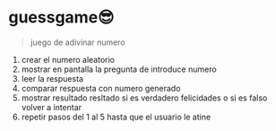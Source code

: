 # guessgame😎
>juego de adivinar numero
1. crear el numero aleatorio
2. mostrar en pantalla la pregunta de introduce numero
3. leer la respuesta
4. comparar respuesta con numero generado
5. mostrar resultado resltado si es verdadero felicidades o si es falso volver a intentar
6. repetir pasos del 1 al 5 hasta que el usuario le atine
